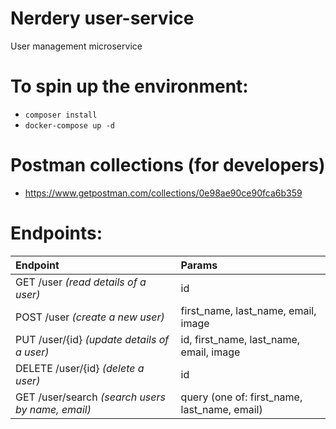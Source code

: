 # Nerdery user-service
User management microservice

# To spin up the environment:
* `composer install`
* `docker-compose up -d`

# Postman collections (for developers)
* https://www.getpostman.com/collections/0e98ae90ce90fca6b359

# Endpoints:
| Endpoint                                          | Params                                       |
| :------------------------------------------------ | :------------------------------------------- |
| GET /user *(read details of a user)*              | id                                           |
| POST /user *(create a new user)*                  | first_name, last_name, email, image          |
| PUT /user/{id} *(update details of a user)*       | id, first_name, last_name, email, image      |
| DELETE /user/{id} *(delete a user)*               | id                                           |
| GET /user/search *(search users by name, email)*  | query (one of: first_name, last_name, email) |